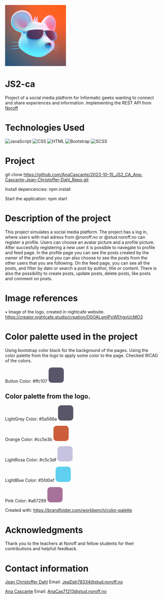 
<img src="src\img\mouselogo.jpg" alt="Project Logo" width="200">


# JS2-ca

Project  of a social media platform for Informatic geeks wanting to connect and share experiences and information. Implementing the REST API from <a href="https://docs.noroff.dev/">Noroff</a>


# Technologies Used

 ![JavaScript](https://img.shields.io/badge/JavaScript-ES6-yellow)
 ![CSS](https://img.shields.io/badge/CSS-3-blue)
 ![HTML](https://img.shields.io/badge/HTML-5-orange)
 ![Bootstrap](https://img.shields.io/badge/Bootstrap-4-blueviolet)
 ![SCSS](https://img.shields.io/badge/SCSS-Stylesheet-pink)
 
 

#  Project

git clone https://github.com/AnaCascante/2023-10-15_JS2_CA_Ana-Cascante-Jean-Christoffer-Dahl_Repo.git

Install depencencies: 
npm install 

Start the application: 
npm start 


# Description of the project 

This project simulates a social media platform. The project has a log in, where users with mail adress from @noroff.no or @stud.noroff.no can register a profile. Users can choose an avatar picture and a profile picture. After succesfully registering a new user it is possible to navegate to profile and feed page. In the profile page you can see the posts created by the owner of the profile and you can also choose to see the posts from the other users that you are following. On the feed page, you can see all the posts, and filter by dato or search a post by author, title or content. There is also the possibility to create posts, update posts, delete posts, like posts and comment on posts. 





# Image references 

•	Image of the logo, created in nightcafe website. 
https://creator.nightcafe.studio/creation/D0OALsmIPxWEhgvUcMO3



# Color palette used in the project 

Using bootstrap color black for the background of the pages. Using the color palette from the logo to apply some color to the page. Checked WCAG of the colors. 

Button Color: #ffc107  <svg width="100" height="50">
  <rect width="50" height="50" rx="10" ry="10" style="fill: #5a566a;" />
</svg>



## Color palette from the logo. 

LightGrey Color: #5a566a  <svg width="100" height="50">
  <rect width="50" height="50" rx="10" ry="10" style="fill: #5a566a;" />
</svg>

Orange Color: #cc5e3b  <svg width="100" height="50">
  <rect width="50" height="50" rx="10" ry="10" style="fill: #cc5e3b;" />
</svg>

LightRosa Color: #c5c3df <svg width="100" height="50">
  <rect width="50" height="50" rx="10" ry="10" style="fill: #c5c3df;" />
</svg>

LightBlue Color: #5fd0ef  <svg width="100" height="50">
  <rect width="50" height="50" rx="10" ry="10" style="fill: #5fd0ef;" />
</svg>

Pink Color: #a67299  <svg width="100" height="50">
  <rect width="50" height="50" rx="10" ry="10" style="fill: #a67299;" />
</svg>




Created with: https://brandfolder.com/workbench/color-palette 


    

# Acknowledgments 

Thank you to the teachers at Noroff and fellow students for their contributions and helpfull feedback. 

# Contact information 

<a href="https://github.com/Jean-Christoffer" target="_blank">Jean Christoffer Dahl</a>
Email: 
JeaDah78334@stud.noroff.no

<a href="https://github.com/AnaCascante" target="_blank">Ana Cascante</a>
Email: 
 AnaCas71213@stud.noroff.no
